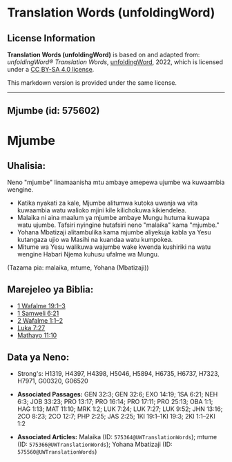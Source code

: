 # Translation Words (unfoldingWord)

## License Information

**Translation Words (unfoldingWord)** is based on and adapted from: _unfoldingWord® Translation Words_, [unfoldingWord](https://unfoldingword.org/utw), 2022, which is licensed under a [CC BY-SA 4.0 license](https://creativecommons.org/licenses/by-sa/4.0/legalcode.en).

This markdown version is provided under the same license.



--------------------------------

## Mjumbe (id: 575602)

Mjumbe
======

Uhalisia:
---------

Neno "mjumbe" linamaanisha mtu ambaye amepewa ujumbe wa kuwaambia wengine.

* Katika nyakati za kale, Mjumbe alitumwa kutoka uwanja wa vita kuwaambia watu walioko mjini kile kilichokuwa kikiendelea.
* Malaika ni aina maalum ya mjumbe ambaye Mungu hutuma kuwapa watu ujumbe. Tafsiri nyingine hutafsiri neno "malaika" kama "mjumbe."
* Yohana Mbatizaji alitambulika kama mjumbe aliyekuja kabla ya Yesu kutangaza ujio wa Masihi na kuandaa watu kumpokea.
* Mitume wa Yesu walikuwa wajumbe wake kwenda kushiriki na watu wengine Habari Njema kuhusu ufalme wa Mungu.

(Tazama pia: malaika, mtume, Yohana (Mbatizaji))

Marejeleo ya Biblia:
--------------------

* [1 Wafalme 19:1–3](https://ref.ly/1Kgs19:1-1Kgs19:3)
* [1 Samweli 6:21](https://ref.ly/1Sam6:21)
* [2 Wafalme 1:1–2](https://ref.ly/2Kgs1:1-2Kgs1:2)
* [Luka 7:27](https://ref.ly/Luke7:27)
* [Mathayo 11:10](https://ref.ly/Matt11:10)

Data ya Neno:
-------------

* Strong's: H1319, H4397, H4398, H5046, H5894, H6735, H6737, H7323, H7971, G00320, G06520

* **Associated Passages:** GEN 32:3; GEN 32:6; EXO 14:19; 1SA 6:21; NEH 6:3; JOB 33:23; PRO 13:17; PRO 16:14; PRO 17:11; PRO 25:13; OBA 1:1; HAG 1:13; MAT 11:10; MRK 1:2; LUK 7:24; LUK 7:27; LUK 9:52; JHN 13:16; 2CO 8:23; 2CO 12:7; PHP 2:25; JAS 2:25; 1KI 19:1–1KI 19:3; 2KI 1:1–2KI 1:2
* **Associated Articles:** Malaika (ID: `575364@UWTranslationWords`); mtume (ID: `575366@UWTranslationWords`); Yohana Mbatizaji (ID: `575560@UWTranslationWords`)

